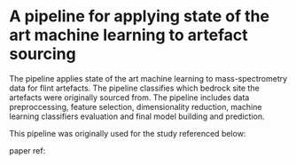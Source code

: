 # A pipeline for applying state of the art machine learning to artefact sourcing


The pipeline applies state of the art machine learning to mass-spectrometry data for flint artefacts. The pipeline classifies which bedrock site the artefacts were originally sourced from. The pipeline includes data preproccessing, feature selection, dimensionality reduction, machine learning classifiers evaluation and final model building and prediction. 



This pipeline was originally used for the study referenced below:

paper ref: